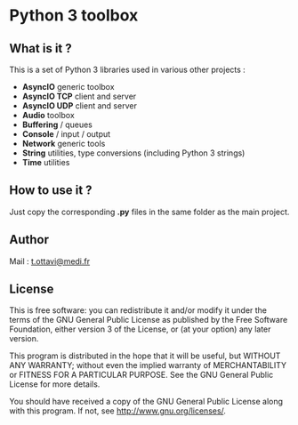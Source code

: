 # Python 3 toolbox #

## What is it ? ##

This is a set of Python 3 libraries used in various other projects :

- **AsyncIO** generic toolbox
- **AsyncIO TCP** client and server
- **AsyncIO UDP** client and server
- **Audio** toolbox
- **Buffering** / queues
- **Console** / input / output
- **Network** generic tools
- **String** utilities, type conversions (including Python 3 strings)
- **Time** utilities

## How to use it ? ##

Just copy the corresponding **.py** files in the same folder as the main project.

## Author ##

Mail : [t.ottavi@medi.fr](mailto:t.ottavi@medi.fr)


## License ##

This is free software: you can redistribute it and/or modify it under the terms of the GNU General Public License as published by the Free Software Foundation, either version 3 of the License, or (at your option) any later version.

This program is distributed in the hope that it will be useful, but WITHOUT ANY WARRANTY; without even the implied warranty of MERCHANTABILITY or FITNESS FOR A PARTICULAR PURPOSE.  See the GNU General Public License for more details.

You should have received a copy of the GNU General Public License along with this program.  If not, see <http://www.gnu.org/licenses/>.

